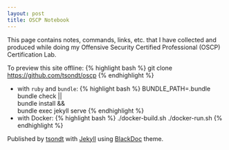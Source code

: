 ```yaml
---
layout: post
title: OSCP Notebook
---
```


This page contains notes, commands, links, etc. that I have collected and produced while doing my Offensive Security Certified Professional (OSCP) Certification Lab.

To preview this site offline:
{% highlight bash %}
git clone https://github.com/tsondt/oscp
{% endhighlight %}

* with `ruby` and `bundle`:
{% highlight bash %}
BUNDLE_PATH=.bundle bundle check || \
bundle install && \
bundle exec jekyll serve
{% endhighlight %}
* with Docker:
{% highlight bash %}
./docker-build.sh
./docker-run.sh
{% endhighlight %}

<p>Published by <a href="https://github.com/tsondt" class="h6" target="_blank">tsondt</a> with <a href="https://github.com/jekyll/jekyll" class="h6" target="_blank">Jekyll</a> using <a href="https://github.com/karloespiritu/BlackDoc" class="h6" target="_blank">BlackDoc</a> theme.</p>
